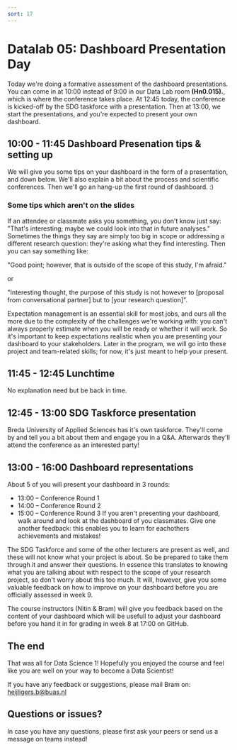 ```yaml
---
sort: 17
---
```


# Datalab 05: Dashboard Presentation Day

Today we're doing a formative assessment of the dashboard presentations. You can come in at 10:00 instead of 9:00 in our Data Lab room **(Hn0.015).**, which is where the conference takes place. At 12:45 today, the conference is kicked-off by the SDG taskforce with a presentation. Then at 13:00, we start the presentations, and you're expected to present your own dashboard.

## 10:00 - 11:45 Dashboard Presenation tips & setting up
We will give you some tips on your dashboard in the form of a presentation, and down below. We'll also explain a bit about the process and scientific conferences. Then we'll go an hang-up the first round of dashboard. :)

### Some tips which aren't on the slides
If an attendee or classmate asks you something, you don't know just say: "That's interesting; maybe we could look into that in future analyses."
Sometimes the things they say are simply too big in scope or addressing a different research question: they're asking what they find interesting. Then you can say something like:

"Good point; however, that is outside of the scope of this study, I'm afraid."

or

"Interesting thought, the purpose of this study is not however to [proposal from conversational partner] but to [your research question]".


Expectation management is an essential skill for most jobs, and ours all the more due to the complexity of the challenges we're working with: you can't always properly estimate when you will be ready or whether it will work. So it's important to keep expectations realistic when you are presenting your dashboard to your stakeholders. Later in the program, we will go into these project and team-related skills; for now, it's just meant to help your present.

## 11:45 - 12:45 Lunchtime
No explanation need but be back in time.

## 12:45 - 13:00 SDG Taskforce presentation
Breda University of Applied Sciences has it's own taskforce. They'll come by and tell you a bit about them and engage you in a Q&A. Afterwards they'll attend the conference as an interested party!

## 13:00 - 16:00 Dashboard representations
About 5 of you will present your dashboard in 3 rounds:
- 13:00 – Conference Round 1
- 14:00 – Conference Round 2
- 15:00 – Conference Round 3
If you aren't presenting your dashboard, walk around and look at the dashboard of you classmates. Give one another feedback: this enables you to learn for eachothers achievements and mistakes!

The SDG Taskforce and some of the other lecturers are present as well, and these will not know what your project is about. So be prepared to take them through it and answer their questions. In essence this translates to knowing what you are talking about with respect to the scope of your research project, so don't worry about this too much. It will, however, give you some valuable feedback on how to improve on your dashboard before you are officially assessed in week 9.

The course instructors (Nitin & Bram) will give you feedback based on the content of your dashboard which will be usefull to adjust your dashboard before you hand it in for grading in week 8 at 17:00 on GitHub.


## The end
That was all for Data Science 1! Hopefully you enjoyed the course and feel like you are well on your way to become a Data Scientist!

If you have any feedback or suggestions, please mail Bram on: heijligers.b@buas.nl

## Questions or issues?
In case you have any questions, please first ask your peers or send us a message on teams instead!
